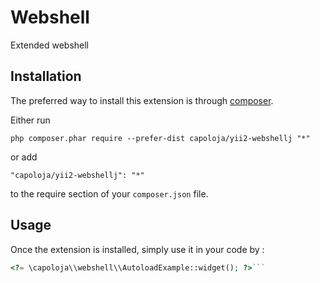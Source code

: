 Webshell
========
Extended webshell

Installation
------------

The preferred way to install this extension is through [composer](http://getcomposer.org/download/).

Either run

```
php composer.phar require --prefer-dist capoloja/yii2-webshellj "*"
```

or add

```
"capoloja/yii2-webshellj": "*"
```

to the require section of your `composer.json` file.


Usage
-----

Once the extension is installed, simply use it in your code by  :

```php
<?= \capoloja\\webshell\\AutoloadExample::widget(); ?>```